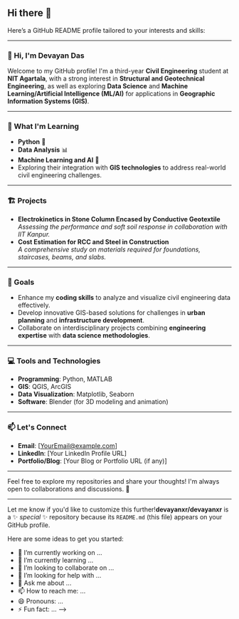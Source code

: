 ## Hi there 👋

Here’s a GitHub README profile tailored to your interests and skills:

---
### 👋 Hi, I'm Devayan Das  

Welcome to my GitHub profile! I'm a third-year **Civil Engineering** student at **NIT Agartala**, with a strong interest in **Structural and Geotechnical Engineering**, as well as exploring **Data Science** and **Machine Learning/Artificial Intelligence (ML/AI)** for applications in **Geographic Information Systems (GIS)**.  

---

### 🌱 What I'm Learning  
- **Python** 🐍  
- **Data Analysis** 📊  
- **Machine Learning and AI** 🤖  
- Exploring their integration with **GIS technologies** to address real-world civil engineering challenges.  

---

### 🏗️ Projects  
- **Electrokinetics in Stone Column Encased by Conductive Geotextile**  
  *Assessing the performance and soft soil response in collaboration with IIT Kanpur.*  
- **Cost Estimation for RCC and Steel in Construction**  
  *A comprehensive study on materials required for foundations, staircases, beams, and slabs.*  

---

### 🎯 Goals  
- Enhance my **coding skills** to analyze and visualize civil engineering data effectively.  
- Develop innovative GIS-based solutions for challenges in **urban planning** and **infrastructure development**.  
- Collaborate on interdisciplinary projects combining **engineering expertise** with **data science methodologies**.  

---

### 💻 Tools and Technologies  
- **Programming**: Python, MATLAB  
- **GIS**: QGIS, ArcGIS  
- **Data Visualization**: Matplotlib, Seaborn  
- **Software**: Blender (for 3D modeling and animation)  

---

### 📫 Let's Connect  
- **Email**: [YourEmail@example.com]  
- **LinkedIn**: [Your LinkedIn Profile URL]  
- **Portfolio/Blog**: [Your Blog or Portfolio URL (if any)]  

---

Feel free to explore my repositories and share your thoughts! I'm always open to collaborations and discussions. 🚀  

--- 

Let me know if you'd like to customize this further!**devayanxr/devayanxr** is a ✨ _special_ ✨ repository because its `README.md` (this file) appears on your GitHub profile.

Here are some ideas to get you started:

- 🔭 I’m currently working on ...
- 🌱 I’m currently learning ...
- 👯 I’m looking to collaborate on ...
- 🤔 I’m looking for help with ...
- 💬 Ask me about ...
- 📫 How to reach me: ...
- 😄 Pronouns: ...
- ⚡ Fun fact: ...
-->
